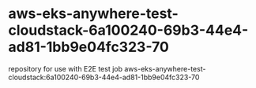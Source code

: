 # aws-eks-anywhere-test-cloudstack-6a100240-69b3-44e4-ad81-1bb9e04fc323-70
repository for use with E2E test job aws-eks-anywhere-test-cloudstack:6a100240-69b3-44e4-ad81-1bb9e04fc323-70
